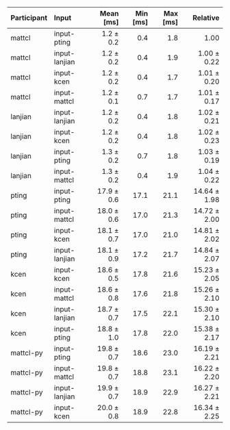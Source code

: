 | Participant | Input | Mean [ms] | Min [ms] | Max [ms] | Relative |
|:---|:---|---:|---:|---:|---:|
| mattcl | input-pting | 1.2 ± 0.2 | 0.4 | 1.8 | 1.00 |
| mattcl | input-lanjian | 1.2 ± 0.2 | 0.4 | 1.9 | 1.00 ± 0.22 |
| mattcl | input-kcen | 1.2 ± 0.2 | 0.4 | 1.7 | 1.01 ± 0.20 |
| mattcl | input-mattcl | 1.2 ± 0.1 | 0.7 | 1.7 | 1.01 ± 0.17 |
| lanjian | input-lanjian | 1.2 ± 0.2 | 0.4 | 1.8 | 1.02 ± 0.21 |
| lanjian | input-kcen | 1.2 ± 0.2 | 0.4 | 1.8 | 1.02 ± 0.23 |
| lanjian | input-pting | 1.3 ± 0.2 | 0.7 | 1.8 | 1.03 ± 0.19 |
| lanjian | input-mattcl | 1.3 ± 0.2 | 0.4 | 1.9 | 1.04 ± 0.22 |
| pting | input-pting | 17.9 ± 0.6 | 17.1 | 21.1 | 14.64 ± 1.98 |
| pting | input-mattcl | 18.0 ± 0.6 | 17.0 | 21.3 | 14.72 ± 2.00 |
| pting | input-kcen | 18.1 ± 0.7 | 17.0 | 21.0 | 14.81 ± 2.02 |
| pting | input-lanjian | 18.1 ± 0.9 | 17.2 | 21.7 | 14.84 ± 2.07 |
| kcen | input-kcen | 18.6 ± 0.5 | 17.8 | 21.6 | 15.23 ± 2.05 |
| kcen | input-mattcl | 18.6 ± 0.8 | 17.6 | 21.8 | 15.26 ± 2.10 |
| kcen | input-lanjian | 18.7 ± 0.7 | 17.5 | 22.1 | 15.30 ± 2.10 |
| kcen | input-pting | 18.8 ± 1.0 | 17.8 | 22.0 | 15.38 ± 2.17 |
| mattcl-py | input-pting | 19.8 ± 0.7 | 18.6 | 23.0 | 16.19 ± 2.21 |
| mattcl-py | input-mattcl | 19.8 ± 0.7 | 18.8 | 23.1 | 16.22 ± 2.20 |
| mattcl-py | input-lanjian | 19.9 ± 0.7 | 18.9 | 22.9 | 16.27 ± 2.21 |
| mattcl-py | input-kcen | 20.0 ± 0.8 | 18.9 | 22.8 | 16.34 ± 2.25 |
